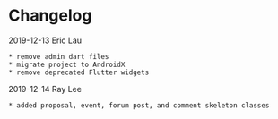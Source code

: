 # Changelog

2019-12-13 Eric Lau

    * remove admin dart files
    * migrate project to AndroidX
    * remove deprecated Flutter widgets

2019-12-14 Ray Lee

    * added proposal, event, forum post, and comment skeleton classes